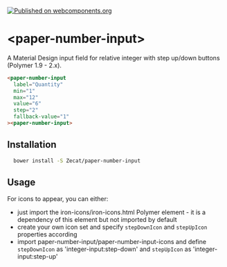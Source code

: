 [![Published on webcomponents.org](https://img.shields.io/badge/webcomponents.org-published-blue.svg)](https://www.webcomponents.org/element/Zecat/paper-number-input)

# \<paper-number-input\>

A Material Design input field for relative integer with step up/down buttons (Polymer 1.9 - 2.x).

<!--
```
<custom-element-demo>
  <template>
    <link rel="import" href="paper-number-input.html">
    <link rel="import" href="../iron-icons/iron-icons.html">
    <style>
      paper-number-input {
        max-width: 140px;
        margin: auto;
      }
    </style>
    <next-code-block></next-code-block>
  </template>
</custom-element-demo>
```
-->
```html
<paper-number-input
  label="Quantity"
  min="1"
  max="12"
  value="6"
  step="2"
  fallback-value="1"
><paper-number-input>
```

## Installation

```bash
  bower install -S Zecat/paper-number-input
```

## Usage

For icons to appear, you can either:

- just import the iron-icons/iron-icons.html Polymer element - it is a dependency of this element but not imported by default
- create your own icon set and specify `stepDownIcon` and `stepUpIcon` properties according
- import paper-number-input/paper-number-input-icons and define `stepDownIcon` as 'integer-input:step-down' and `stepUpIcon` as 'integer-input:step-up'

